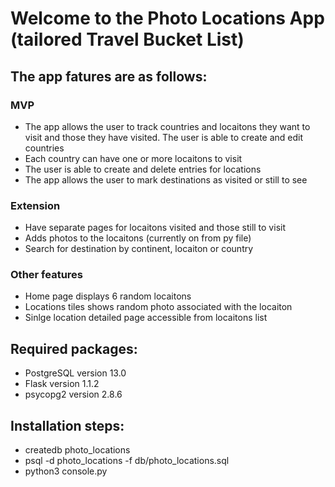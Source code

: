 
# Welcome to the Photo Locations App (tailored Travel Bucket List) #



## The app fatures are as follows: ##              
### MVP ###               
* The app allows the user to track countries and locaitons they want to visit and those they have visited.  The user is able to create and edit countries
* Each country can have one or more locaitons to visit 
* The user is able to create and delete entries for locations 
* The app allows the user to mark destinations as visited or still to see  

### Extension ###
* Have separate pages for locaitons visited and those still to visit
* Adds photos to the locaitons (currently on from py file)
*  Search for destination by continent, locaiton or country

### Other features  ###
* Home page displays 6 random locaitons
* Locations tiles shows random photo associated with the locaiton
* Sinlge location detailed page accessible from locaitons list

## Required packages: ## 
* PostgreSQL version 13.0
* Flask version 1.1.2
* psycopg2 version 2.8.6

## Installation steps: ##
* createdb photo_locations
* psql -d photo_locations -f db/photo_locations.sql
* python3 console.py